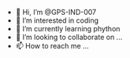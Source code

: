 - 👋 Hi, I’m @GPS-IND-007
- 👀 I’m interested in coding
- 🌱 I’m currently learning phython
- 💞️ I’m looking to collaborate on ...
- 📫 How to reach me ...

<!---
GPS-IND-007/GPS-IND-007 is a ✨ special ✨ repository because its `README.md` (this file) appears on your GitHub profile.
You can click the Preview link to take a look at your changes.
--->
